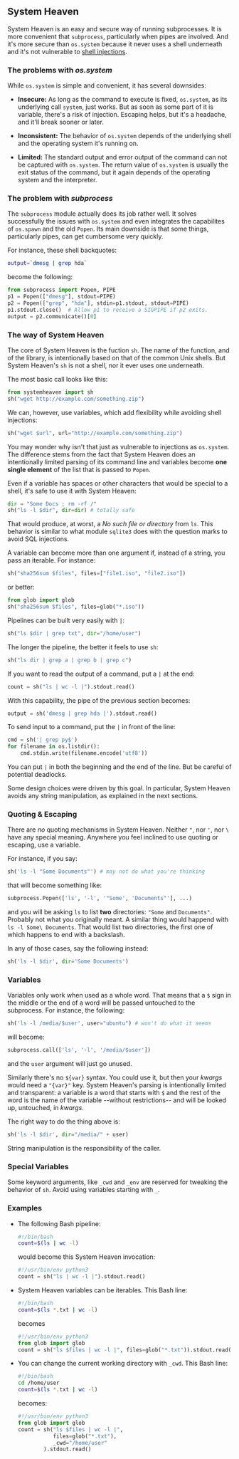 ## System Heaven

System Heaven is an easy and secure way of running subprocesses. It is more convenient that `subprocess`, particularly when pipes are involved. And it's more secure than `os.system` because it never uses a shell underneath and it's not vulnerable to [shell injections][shell-injection].

### The problems with *os.system*

While `os.system` is simple and convenient, it has several downsides:

* **Insecure:** As long as the command to execute is fixed, `os.system`, as its underlying call `system`, just works. But as soon as some part of it is variable, there's a risk of injection. Escaping helps, but it's a headache, and it'll break sooner or later.

* **Inconsistent:** The behavior of `os.system` depends of the underlying shell and the operating system it's running on.

* **Limited:** The standard output and error output of the command can not be captured with `os.system`. The return value of `os.system` is usually the exit status of the command, but it again depends of the operating system and the interpreter.

### The problem with *subprocess*

The `subprocess` module actually does its job rather well. It solves successfully the issues with `os.system` and even integrates the capabilites of `os.spawn` and the old `Popen`. Its main downside is that some things, particularly pipes, can get cumbersome very quickly.

For instance, these shell backquotes:

~~~bash
output=`dmesg | grep hda`
~~~

become the following:

~~~python
from subprocess import Popen, PIPE
p1 = Popen(["dmesg"], stdout=PIPE)
p2 = Popen(["grep", "hda"], stdin=p1.stdout, stdout=PIPE)
p1.stdout.close()  # Allow p1 to receive a SIGPIPE if p2 exits.
output = p2.communicate()[0]
~~~

### The way of System Heaven

The core of System Heaven is the fuction `sh`. The name of the function, and of the library, is intentionally based on that of the common Unix shells. But System Heaven's `sh` is not a shell, nor it ever uses one underneath.

The most basic call looks like this:

~~~python
from systemheaven import sh
sh("wget http://example.com/something.zip")
~~~

We can, however, use variables, which add flexibility while avoiding shell injections:

~~~python
sh("wget $url", url="http://example.com/something.zip")
~~~

You may wonder why isn't that just as vulnerable to injections as `os.system`. The difference stems from the fact that System Heaven does an intentionally limited parsing of its command line and variables become **one single element** of the list that is passed to `Popen`.

Even if a variable has spaces or other characters that would be special to a shell, it's safe to use it with System Heaven:

~~~python
dir = "Some Docs ; rm -rf /"
sh("ls -l $dir", dir=dir) # totally safe
~~~

That would produce, at worst, a *No such file or directory* from `ls`. This behavior is similar to what module `sqlite3` does with the question marks to avoid SQL injections.

A variable can become more than one argument if, instead of a string, you pass an iterable. For instance:

~~~python
sh("sha256sum $files", files=["file1.iso", "file2.iso"])
~~~

or better:

~~~python
from glob import glob
sh("sha256sum $files", files=glob("*.iso"))
~~~

Pipelines can be built very easily with `|`:

~~~python
sh("ls $dir | grep txt", dir="/home/user")
~~~

The longer the pipeline, the better it feels to use `sh`:

~~~python
sh("ls dir | grep a | grep b | grep c")
~~~

If you want to read the output of a command, put a `|` at the end:

~~~python
count = sh("ls | wc -l |").stdout.read()
~~~

With this capability, the pipe of the previous section becomes:

~~~python
output = sh('dmesg | grep hda |').stdout.read()
~~~

To send input to a command, put the `|` in front of the line:

~~~python
cmd = sh('| grep py$')
for filename in os.listdir():
    cmd.stdin.write(filename.encode('utf8'))
~~~

You can put `|` in both the beginning and the end of the line. But be careful of potential deadlocks.

Some design choices were driven by this goal. In particular, System Heaven avoids any string manipulation, as explained in the next sections.

### Quoting & Escaping

There are *no* quoting mechanisms in System Heaven. Neither `"`, nor `'`, nor `\` have any special meaning. Anywhere you feel inclined to use quoting or escaping, use a variable.

For instance, if you say:

~~~python
sh('ls -l "Some Documents"') # may not do what you're thinking
~~~

that will become something like:

~~~python
subprocess.Popen(['ls', '-l', '"Some', 'Documents"'], ...)
~~~

and you will be asking `ls` to list **two** directories: `"Some` and `Documents"`. Probably not what you originally meant. A similar thing would happend with `ls -l Some\ Documents`. That would list two directories, the first one of which happens to end with a backslash.

In any of those cases, say the following instead:

~~~python
sh('ls -l $dir', dir='Some Documents')
~~~

### Variables

Variables only work when used as a whole word. That means that a `$` sign in the middle or the end of a word will be passed untouched to the subprocess. For instance, the following:

~~~python
sh('ls -l /media/$user', user="ubuntu") # won't do what it seems
~~~

will become:

~~~python
subprocess.call(['ls', '-l', '/media/$user'])
~~~

and the `user` argument will just go unused.

Similarly there's no `${var}` syntax. You could use it, but then your *kwargs* would need a `"{var}"` key. System Heaven's parsing is intentionally limited and transparent: a variable is a word that starts with `$` and the rest of the word is the name of the variable --without restrictions-- and will be looked up, untouched, in *kwargs*.

The right way to do the thing above is:

~~~python
sh('ls -l $dir', dir="/media/" + user)
~~~

String manipulation is the responsibility of the caller.

### Special Variables

Some keyword arguments, like `_cwd` and `_env` are reserved for tweaking the behavior of `sh`. Avoid using variables starting with `_`.

### Examples

* The following Bash pipeline:

  ~~~bash
  #!/bin/bash
  count=$(ls | wc -l)
  ~~~

  would become this System Heaven invocation:

  ~~~python
  #!/usr/bin/env python3
  count = sh("ls | wc -l |").stdout.read()
  ~~~

* System Heaven variables can be iterables. This Bash line:

  ~~~bash
  #!/bin/bash
  count=$(ls *.txt | wc -l)
  ~~~

  becomes

  ~~~python
  #!/usr/bin/env python3
  from glob import glob
  count = sh("ls $files | wc -l |", files=glob("*.txt")).stdout.read()
  ~~~

* You can change the current working directory with `_cwd`. This Bash line:

  ~~~bash
  #!/bin/bash
  cd /home/user
  count=$(ls *.txt | wc -l)
  ~~~

  becomes:

  ~~~python
  #!/usr/bin/env python3
  from glob import glob
  count = sh("ls $files | wc -l |",
             files=glob("*.txt"),
             _cwd="/home/user"
          ).stdout.read()
  ~~~

[shell-injection]: https://en.wikipedia.org/wiki/Shell_injection#Shell_injection
